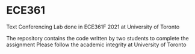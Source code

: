 # ECE361
Text Conferencing Lab done in ECE361F 2021 at University of Toronto

The repository contains the code written by two students to complete the assignment
Please follow the academic integrity at University of Toronto
